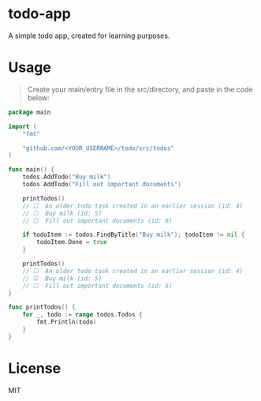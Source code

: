 # todo-app

A simple todo app, created for learning purposes.

# Usage

> Create your main/entry file in the src/directory, and paste in the code below:

```go
package main

import (
    "fmt"

    "github.com/<YOUR_USERNAME>/todo/src/todos"
)

func main() {
    todos.AddTodo("Buy milk")
    todos.AddTodo("Fill out important documents")

    printTodos()
    // ☐  An older todo task created in an earlier session (id: 4)
    // ☐  Buy milk (id: 5)
    // ☐  Fill out important documents (id: 6)

    if todoItem := todos.FindByTitle("Buy milk"); todoItem != nil {
        todoItem.Done = true
    }

    printTodos()
    // ☐  An older todo task created in an earlier session (id: 4)
    // ☑  Buy milk (id: 5)
    // ☐  Fill out important documents (id: 6)
}

func printTodos() {
    for _, todo := range todos.Todos {
        fmt.Println(todo)
    }
}
```

# License

MIT
